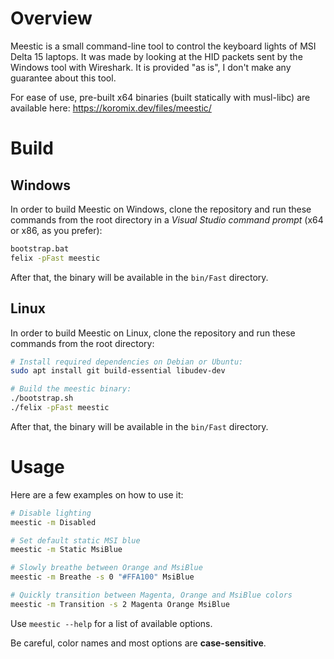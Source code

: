 # Overview

Meestic is a small command-line tool to control the keyboard lights of MSI Delta 15 laptops. It was made by looking at the HID packets sent by the Windows tool with Wireshark. It is provided "as is", I don't make any guarantee about this tool.

For ease of use, pre-built x64 binaries (built statically with musl-libc) are available here: https://koromix.dev/files/meestic/

# Build

## Windows

In order to build Meestic on Windows, clone the repository and run these commands from the root directory in a *Visual Studio command prompt* (x64 or x86, as you prefer):

```sh
bootstrap.bat
felix -pFast meestic
```

After that, the binary will be available in the `bin/Fast` directory.

## Linux

In order to build Meestic on Linux, clone the repository and run these commands from the root directory:

```sh
# Install required dependencies on Debian or Ubuntu:
sudo apt install git build-essential libudev-dev

# Build the meestic binary:
./bootstrap.sh
./felix -pFast meestic
```

After that, the binary will be available in the `bin/Fast` directory.

# Usage

Here are a few examples on how to use it:

```sh
# Disable lighting
meestic -m Disabled

# Set default static MSI blue
meestic -m Static MsiBlue

# Slowly breathe between Orange and MsiBlue
meestic -m Breathe -s 0 "#FFA100" MsiBlue

# Quickly transition between Magenta, Orange and MsiBlue colors
meestic -m Transition -s 2 Magenta Orange MsiBlue
```

Use `meestic --help` for a list of available options.

Be careful, color names and most options are **case-sensitive**.
